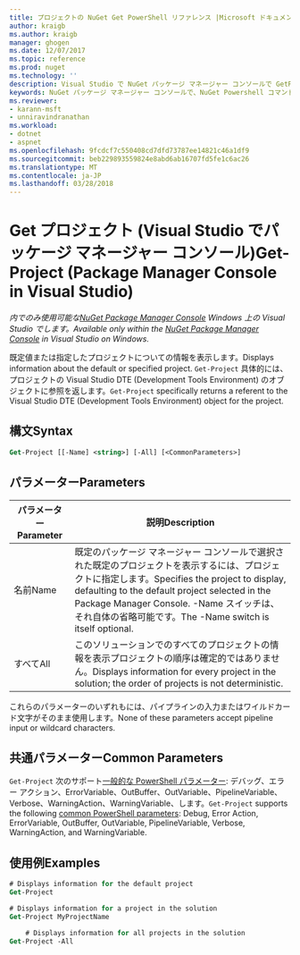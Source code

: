 ```yaml
---
title: プロジェクトの NuGet Get PowerShell リファレンス |Microsoft ドキュメント
author: kraigb
ms.author: kraigb
manager: ghogen
ms.date: 12/07/2017
ms.topic: reference
ms.prod: nuget
ms.technology: ''
description: Visual Studio で NuGet パッケージ マネージャー コンソールで GetProject PowerShell コマンドのリファレンスです。
keywords: NuGet パッケージ マネージャー コンソールで、NuGet Powershell コマンドでは、NuGet Powershell リファレンス、Get プロジェクト
ms.reviewer:
- karann-msft
- unniravindranathan
ms.workload:
- dotnet
- aspnet
ms.openlocfilehash: 9fcdcf7c550408cd7dfd73787ee14821c46a1df9
ms.sourcegitcommit: beb229893559824e8abd6ab16707fd5fe1c6ac26
ms.translationtype: MT
ms.contentlocale: ja-JP
ms.lasthandoff: 03/28/2018
---
```

# <a name="get-project-package-manager-console-in-visual-studio"></a><span data-ttu-id="8d95e-104">Get プロジェクト (Visual Studio でパッケージ マネージャー コンソール)</span><span class="sxs-lookup"><span data-stu-id="8d95e-104">Get-Project (Package Manager Console in Visual Studio)</span></span>

<span data-ttu-id="8d95e-105">*内でのみ使用可能な[NuGet Package Manager Console](package-manager-console.md) Windows 上の Visual Studio でします。*</span><span class="sxs-lookup"><span data-stu-id="8d95e-105">*Available only within the [NuGet Package Manager Console](package-manager-console.md) in Visual Studio on Windows.*</span></span>

<span data-ttu-id="8d95e-106">既定値または指定したプロジェクトについての情報を表示します。</span><span class="sxs-lookup"><span data-stu-id="8d95e-106">Displays information about the default or specified project.</span></span> <span data-ttu-id="8d95e-107">`Get-Project` 具体的には、プロジェクトの Visual Studio DTE (Development Tools Environment) のオブジェクトに参照を返します。</span><span class="sxs-lookup"><span data-stu-id="8d95e-107">`Get-Project` specifically returns a referent to the Visual Studio DTE (Development Tools Environment) object for the project.</span></span>

## <a name="syntax"></a><span data-ttu-id="8d95e-108">構文</span><span class="sxs-lookup"><span data-stu-id="8d95e-108">Syntax</span></span>

```ps
Get-Project [[-Name] <string>] [-All] [<CommonParameters>]
```

## <a name="parameters"></a><span data-ttu-id="8d95e-109">パラメーター</span><span class="sxs-lookup"><span data-stu-id="8d95e-109">Parameters</span></span>

| <span data-ttu-id="8d95e-110">パラメーター</span><span class="sxs-lookup"><span data-stu-id="8d95e-110">Parameter</span></span> | <span data-ttu-id="8d95e-111">説明</span><span class="sxs-lookup"><span data-stu-id="8d95e-111">Description</span></span> |
| --- | --- |
| <span data-ttu-id="8d95e-112">名前</span><span class="sxs-lookup"><span data-stu-id="8d95e-112">Name</span></span> | <span data-ttu-id="8d95e-113">既定のパッケージ マネージャー コンソールで選択された既定のプロジェクトを表示するには、プロジェクトに指定します。</span><span class="sxs-lookup"><span data-stu-id="8d95e-113">Specifies the project to display, defaulting to the default project selected in the Package Manager Console.</span></span> <span data-ttu-id="8d95e-114">-Name スイッチは、それ自体の省略可能です。</span><span class="sxs-lookup"><span data-stu-id="8d95e-114">The -Name switch is itself optional.</span></span> |
| <span data-ttu-id="8d95e-115">すべて</span><span class="sxs-lookup"><span data-stu-id="8d95e-115">All</span></span> | <span data-ttu-id="8d95e-116">このソリューションでのすべてのプロジェクトの情報を表示プロジェクトの順序は確定的ではありません。</span><span class="sxs-lookup"><span data-stu-id="8d95e-116">Displays information for every project in the solution; the order of projects is not deterministic.</span></span> |

<span data-ttu-id="8d95e-117">これらのパラメーターのいずれもには、パイプラインの入力またはワイルドカード文字がそのまま使用します。</span><span class="sxs-lookup"><span data-stu-id="8d95e-117">None of these parameters accept pipeline input or wildcard characters.</span></span>

## <a name="common-parameters"></a><span data-ttu-id="8d95e-118">共通パラメーター</span><span class="sxs-lookup"><span data-stu-id="8d95e-118">Common Parameters</span></span>

<span data-ttu-id="8d95e-119">`Get-Project` 次のサポート[一般的な PowerShell パラメーター](http://go.microsoft.com/fwlink/?LinkID=113216): デバッグ、エラー アクション、ErrorVariable、OutBuffer、OutVariable、PipelineVariable、Verbose、WarningAction、WarningVariable、します。</span><span class="sxs-lookup"><span data-stu-id="8d95e-119">`Get-Project` supports the following [common PowerShell parameters](http://go.microsoft.com/fwlink/?LinkID=113216): Debug, Error Action, ErrorVariable, OutBuffer, OutVariable, PipelineVariable, Verbose, WarningAction, and WarningVariable.</span></span>

## <a name="examples"></a><span data-ttu-id="8d95e-120">使用例</span><span class="sxs-lookup"><span data-stu-id="8d95e-120">Examples</span></span>

```ps
# Displays information for the default project
Get-Project

# Displays information for a project in the solution
Get-Project MyProjectName

    # Displays information for all projects in the solution
Get-Project -All
```